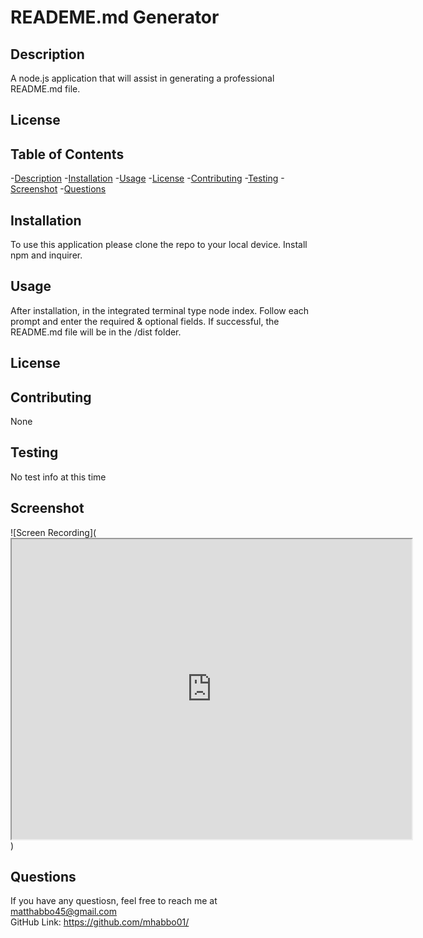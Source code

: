 
  # READEME.md Generator
  ## Description
  A node.js application that will assist in generating a professional README.md file.
  ## License 
  
  

  ## Table of Contents
  -[Description](#description)
  -[Installation](#installation)
  -[Usage](#usage)
  -[License](#license)
  -[Contributing](#contributing)
  -[Testing](#testing)
  -[Screenshot](#screenshot)
  -[Questions](#questions)

  ## Installation
  To use this application please clone the repo to your local device.  Install npm and inquirer.

  ## Usage
  After installation, in the integrated terminal type node index.  Follow each prompt and enter the required & optional fields.  If successful, the README.md file will be in the /dist folder.

  ## License
 
  
  ## Contributing
  None

  ## Testing
  No test info at this time

  ## Screenshot
  ![Screen Recording](<iframe src="https://drive.google.com/file/d/1KYYL4sfV41UACbBtAxS-H1rtN4GYsm0w/preview" width="640" height="480"></iframe>)

  ## Questions
  If you have any questiosn, feel free to reach me at matthabbo45@gmail.com
  <br>
  GitHub Link: https://github.com/mhabbo01/
  
  
